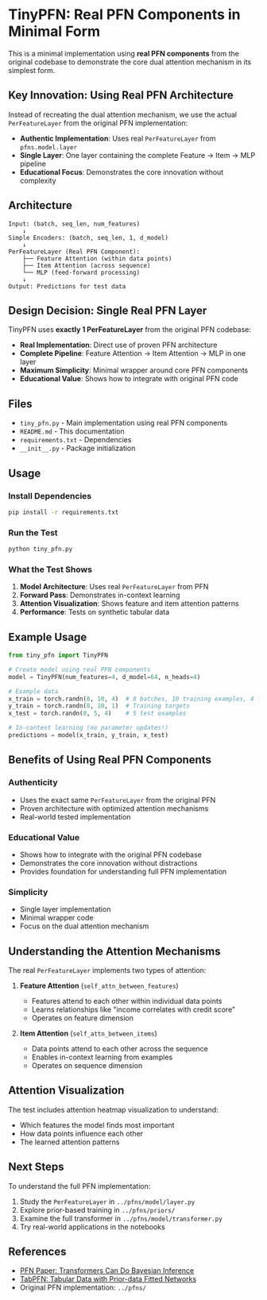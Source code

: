 # TinyPFN: Real PFN Components in Minimal Form

This is a minimal implementation using **real PFN components** from the original codebase to demonstrate the core dual attention mechanism in its simplest form.

## Key Innovation: Using Real PFN Architecture

Instead of recreating the dual attention mechanism, we use the actual `PerFeatureLayer` from the original PFN implementation:

- **Authentic Implementation**: Uses real `PerFeatureLayer` from `pfns.model.layer`
- **Single Layer**: One layer containing the complete Feature → Item → MLP pipeline
- **Educational Focus**: Demonstrates the core innovation without complexity

## Architecture

```
Input: (batch, seq_len, num_features)
    ↓
Simple Encoders: (batch, seq_len, 1, d_model)
    ↓
PerFeatureLayer (Real PFN Component):
    ├── Feature Attention (within data points)
    ├── Item Attention (across sequence)  
    └── MLP (feed-forward processing)
    ↓
Output: Predictions for test data
```

## Design Decision: Single Real PFN Layer

TinyPFN uses **exactly 1 PerFeatureLayer** from the original PFN codebase:

- **Real Implementation**: Direct use of proven PFN architecture
- **Complete Pipeline**: Feature Attention → Item Attention → MLP in one layer
- **Maximum Simplicity**: Minimal wrapper around core PFN components
- **Educational Value**: Shows how to integrate with original PFN code

## Files

- `tiny_pfn.py` - Main implementation using real PFN components
- `README.md` - This documentation
- `requirements.txt` - Dependencies
- `__init__.py` - Package initialization

## Usage

### Install Dependencies
```bash
pip install -r requirements.txt
```

### Run the Test
```bash
python tiny_pfn.py
```

### What the Test Shows

1. **Model Architecture**: Uses real `PerFeatureLayer` from PFN
2. **Forward Pass**: Demonstrates in-context learning
3. **Attention Visualization**: Shows feature and item attention patterns
4. **Performance**: Tests on synthetic tabular data

## Example Usage

```python
from tiny_pfn import TinyPFN

# Create model using real PFN components
model = TinyPFN(num_features=4, d_model=64, n_heads=4)

# Example data
x_train = torch.randn(8, 10, 4)  # 8 batches, 10 training examples, 4 features
y_train = torch.randn(8, 10, 1)  # Training targets
x_test = torch.randn(8, 5, 4)    # 5 test examples

# In-context learning (no parameter updates!)
predictions = model(x_train, y_train, x_test)
```

## Benefits of Using Real PFN Components

### Authenticity
- Uses the exact same `PerFeatureLayer` from the original PFN
- Proven architecture with optimized attention mechanisms
- Real-world tested implementation

### Educational Value
- Shows how to integrate with the original PFN codebase
- Demonstrates the core innovation without distractions
- Provides foundation for understanding full PFN implementation

### Simplicity
- Single layer implementation
- Minimal wrapper code
- Focus on the dual attention mechanism

## Understanding the Attention Mechanisms

The real `PerFeatureLayer` implements two types of attention:

1. **Feature Attention** (`self_attn_between_features`)
   - Features attend to each other within individual data points
   - Learns relationships like "income correlates with credit score"
   - Operates on feature dimension

2. **Item Attention** (`self_attn_between_items`)
   - Data points attend to each other across the sequence
   - Enables in-context learning from examples
   - Operates on sequence dimension

## Attention Visualization

The test includes attention heatmap visualization to understand:
- Which features the model finds most important
- How data points influence each other
- The learned attention patterns

## Next Steps

To understand the full PFN implementation:

1. Study the `PerFeatureLayer` in `../pfns/model/layer.py`
2. Explore prior-based training in `../pfns/priors/`
3. Examine the full transformer in `../pfns/model/transformer.py`
4. Try real-world applications in the notebooks

## References

- [PFN Paper: Transformers Can Do Bayesian Inference](https://arxiv.org/abs/2112.10510)
- [TabPFN: Tabular Data with Prior-data Fitted Networks](https://arxiv.org/abs/2207.01848)
- Original PFN implementation: `../pfns/` 